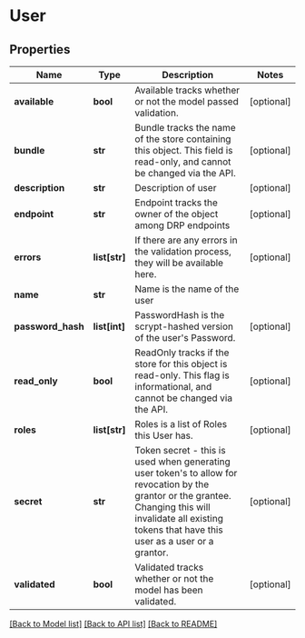 # User

## Properties
Name | Type | Description | Notes
------------ | ------------- | ------------- | -------------
**available** | **bool** | Available tracks whether or not the model passed validation. | [optional] 
**bundle** | **str** | Bundle tracks the name of the store containing this object. This field is read-only, and cannot be changed via the API. | [optional] 
**description** | **str** | Description of user | [optional] 
**endpoint** | **str** | Endpoint tracks the owner of the object among DRP endpoints | [optional] 
**errors** | **list[str]** | If there are any errors in the validation process, they will be available here. | [optional] 
**name** | **str** | Name is the name of the user | 
**password_hash** | **list[int]** | PasswordHash is the scrypt-hashed version of the user&#39;s Password. | [optional] 
**read_only** | **bool** | ReadOnly tracks if the store for this object is read-only. This flag is informational, and cannot be changed via the API. | [optional] 
**roles** | **list[str]** | Roles is a list of Roles this User has. | [optional] 
**secret** | **str** | Token secret - this is used when generating user token&#39;s to allow for revocation by the grantor or the grantee.  Changing this will invalidate all existing tokens that have this user as a user or a grantor. | [optional] 
**validated** | **bool** | Validated tracks whether or not the model has been validated. | [optional] 

[[Back to Model list]](../README.md#documentation-for-models) [[Back to API list]](../README.md#documentation-for-api-endpoints) [[Back to README]](../README.md)


